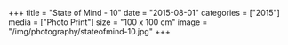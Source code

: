 +++
title = "State of Mind - 10"
date = "2015-08-01"
categories = ["2015"]
media = ["Photo Print"]
size = "100 x 100 cm"
image = "/img/photography/stateofmind-10.jpg"
+++
